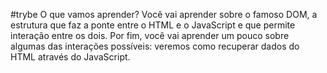 #trybe
O que vamos aprender?
Você vai aprender sobre o famoso DOM, a estrutura que faz a ponte entre o HTML e o JavaScript e que permite interação entre os dois. Por fim, você vai aprender um pouco sobre algumas das interações possíveis: veremos como recuperar dados do HTML através do JavaScript.